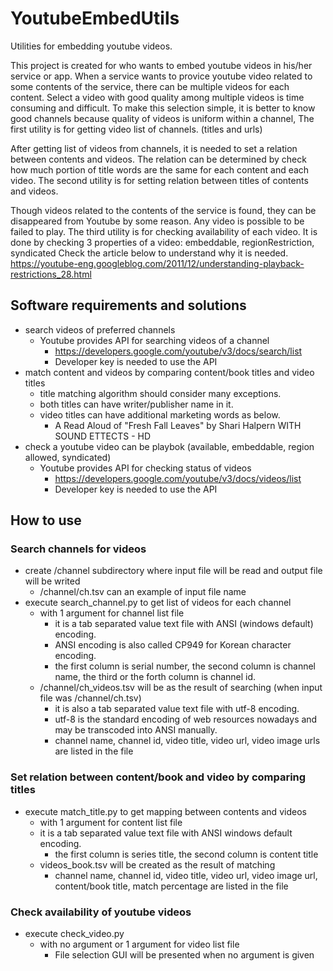# YoutubeEmbedUtils
Utilities for embedding youtube videos.

This project is created for who wants to embed youtube videos in his/her service or app.
When a service wants to provice youtube video related to some contents of the service, there can be multiple videos for each content. 
Select a video with good quality among multiple videos is time consuming and difficult.
To make this selection simple, it is better to know good channels because quality of videos is uniform within a channel,
The first utility is for getting video list of channels. (titles and urls)

After getting list of videos from channels, it is needed to set a relation between contents and videos.
The relation can be determined by check how much portion of title words are the same for each content and each video.
The second utility is for setting relation between titles of contents and videos.

Though videos related to the contents of the service is found, they can be disappeared from Youtube by some reason.
Any video is possible to be failed to play.
The third utility is for checking availability of each video.
It is done by checking 3 properties of a video: embeddable, regionRestriction, syndicated
Check the article below to understand why it is needed.
https://youtube-eng.googleblog.com/2011/12/understanding-playback-restrictions_28.html

## Software requirements and solutions
* search videos of preferred channels
  * Youtube provides API for searching videos of a channel
    * https://developers.google.com/youtube/v3/docs/search/list
    * Developer key is needed to use the API
* match content and videos by comparing content/book titles and video titles
  * title matching algorithm should consider many exceptions. 
  * both titles can have writer/publisher name in it.
  * video titles can have additional marketing words as below.
    * A Read Aloud of "Fresh Fall Leaves" by Shari Halpern WITH SOUND ETTECTS - HD
* check a youtube video can be playbok (available, embeddable, region allowed, syndicated)
  * Youtube provides API for checking status of videos
    * https://developers.google.com/youtube/v3/docs/videos/list
    * Developer key is needed to use the API

## How to use
### Search channels for videos
* create /channel subdirectory where input file will be read and output file will be writed
  * /channel/ch.tsv can an example of input file name
* execute search_channel.py to get list of videos for each channel
  * with 1 argument for channel list file
    * it is a tab separated value text file with ANSI (windows default) encoding.
    * ANSI encoding is also called CP949 for Korean character encoding.
    * the first column is serial number, the second column is channel name, the third or the forth column is channel id.
  * /channel/ch_videos.tsv will be as the result of searching (when input file was /channel/ch.tsv) 
    * it is also a tab separated value text file with utf-8 encoding.
    * utf-8 is the standard encoding of web resources nowadays and may be transcoded into ANSI manually.
    * channel name, channel id, video title, video url, video image urls are listed in the file
    
### Set relation between content/book and video by comparing titles
* execute match_title.py to get mapping between contents and videos
  * with 1 argument for content list file
  * it is a tab separated value text file with ANSI windows default encoding.
    * the first column is series title, the second column is content title
  * videos_book.tsv will be created as the result of matching
    * channel name, channel id, video title, video url, video image url, content/book title, match percentage are listed in the file
    
### Check availability of youtube videos
* execute check_video.py
  * with no argument or 1 argument for video list file
    * File selection GUI will be presented when no argument is given

